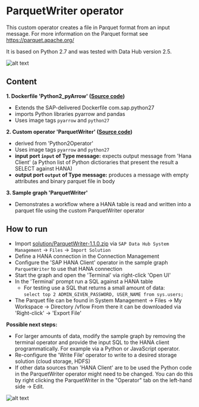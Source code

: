 # ParquetWriter operator #
This custom operator creates a file in Parquet format from an input message. For more information on the Parquet format see https://parquet.apache.org/

It is based on Python 2.7 and was tested with Data Hub version 2.5.

![alt text](./graph.png "Graph")

## Content
**1. Dockerfile 'Python2_pyArrow' ([Source code](src/ParquetWriter-1.0/vrep/vflow/dockerfiles/examples/Python2_pyArrow/Dockerfile))**
  - Extends the SAP-delivered Dockerfile com.sap.python27
  - imports Python libraries pyarrow and pandas
  - Uses image tags `pyarrow` and `python27`

**2. Custom operator 'ParquetWriter' ([Source code](src/ParquetWriter-1.0/vrep/vflow/subengines/com/sap/python27/operators/examples/ParquetWriter/parquet_pyarrow_upload.py))**
  - derived from 'Python2Operator'
  - Uses image tags `pyarrow` and `python27`
  - **input port `input` of Type message:** expects output message from 'Hana Client' (a Python list of Python dictioraries that present the result a SELECT against HANA)
  - **output port `output` of Type message:** produces a message with empty attributes and binary parquet file in body

**3. Sample graph 'ParquetWriter'**
  - Demonstrates a workflow where a HANA table is read and written into a parquet file using the custom ParquetWriter  operator
  
## How to run
  - Import [solution/ParquetWriter-1.1.0.zip](solution/ParquetWriter-1.1.0.zip) via `SAP Data Hub System Management` -> `Files` -> `Import Solution`
  - Define a HANA connection in the Connection Management
  - Configure the 'SAP HANA Client' operator in the sample graph `ParquetWriter` to use that HANA connection
  - Start the graph and open the 'Terminal' via right-click 'Open UI'
  - In the 'Terminal' prompt run a SQL against a HANA table
    - For testing use a SQL that returns a small amount of data:  
      `select top 2 ADMIN_GIVEN_PASSWORD, USER_NAME from sys.users;`
  - The Parquet file can be found in System Management -> Files -> My Workspace -> Directory /vflow 
    From there it can be downloaded via 'Right-click' -> 'Export File'

**Possible next steps:**
  - For larger amounts of data, modify the sample graph by removing the terminal operator and provide the input SQL to the HANA client programmatically. For example via a Python or JavaScript operator.
  - Re-configure the 'Write File' operator to write to a desired storage solution (cloud storage, HDFS)
  - If other data sources than 'HANA Client' are to be used the Python code in the ParquetWriter operator might need to be changed. You can do this by right clicking the ParquetWriter in the "Operator" tab on the left-hand side -> Edit.

![alt text](./modify.jpg "Modify operator code")
